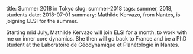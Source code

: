 title: Summer 2018 in Tokyo 
slug: summer-2018
tags: summer, 2018, students
date: 2018-07-01
summary: Mathilde Kervazo, from Nantes, is joigning ELSI for the summer.      

Starting mid July, Mathilde Kervazo will join ELSI for a month, to work with me on inner core dynamics. She then will go back to France and be a PhD student at the Laboratoire de Géodynamique et Planétologie in Nantes. 
